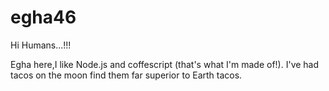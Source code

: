 # egha46

Hi Humans...!!!

Egha here,I like Node.js and coffescript (that's what I'm made of!).
I've had tacos on the moon find them far superior to Earth tacos.
